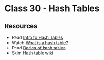 # Class 30 - Hash Tables

## Resources

- Read [Intro to Hash Tables](https://codefellows.github.io/common_curriculum/data_structures_and_algorithms/Code_401/class-30/resources/Hashtables.html)
- Watch [What is a hash table?](https://www.youtube.com/watch?v=MfhjkfocRR0)
- Read [Basics of hash tables](https://www.hackerearth.com/practice/data-structures/hash-tables/basics-of-hash-tables/tutorial/)
- Skim [Hash table wiki](https://en.wikipedia.org/wiki/Hash_table)
